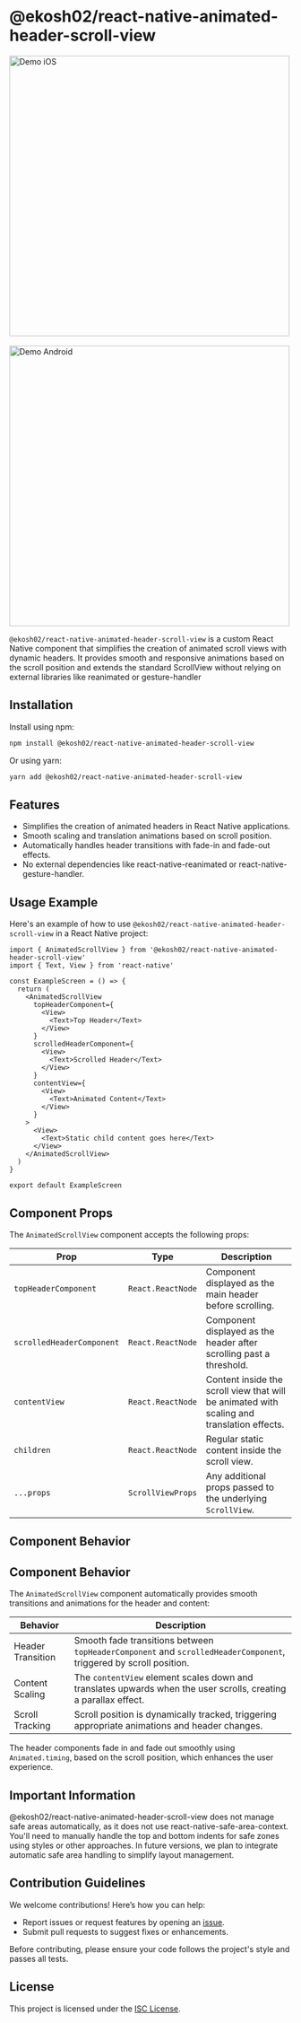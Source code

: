 # @ekosh02/react-native-animated-header-scroll-view

<p>
  <img src="./assets/demo-ios.gif" height="500" alt="Demo iOS" />
  &nbsp;&nbsp;&nbsp;
  <img src="./assets/demo-android.gif" height="500" alt="Demo Android" />
</p>

`@ekosh02/react-native-animated-header-scroll-view` is a custom React Native component that simplifies the creation of animated scroll views with dynamic headers. It provides smooth and responsive animations based on the scroll position and extends the standard ScrollView without relying on external libraries like reanimated or gesture-handler

## Installation

Install using npm:

```bash
npm install @ekosh02/react-native-animated-header-scroll-view
```

Or using yarn:

```bash
yarn add @ekosh02/react-native-animated-header-scroll-view
```

## Features

- Simplifies the creation of animated headers in React Native applications.
- Smooth scaling and translation animations based on scroll position.
- Automatically handles header transitions with fade-in and fade-out effects.
- No external dependencies like react-native-reanimated or react-native-gesture-handler.

## Usage Example

Here's an example of how to use `@ekosh02/react-native-animated-header-scroll-view` in a React Native project:

```tsx
import { AnimatedScrollView } from '@ekosh02/react-native-animated-header-scroll-view'
import { Text, View } from 'react-native'

const ExampleScreen = () => {
  return (
    <AnimatedScrollView
      topHeaderComponent={
        <View>
          <Text>Top Header</Text>
        </View>
      }
      scrolledHeaderComponent={
        <View>
          <Text>Scrolled Header</Text>
        </View>
      }
      contentView={
        <View>
          <Text>Animated Content</Text>
        </View>
      }
    >
      <View>
        <Text>Static child content goes here</Text>
      </View>
    </AnimatedScrollView>
  )
}

export default ExampleScreen
```

## Component Props

The `AnimatedScrollView` component accepts the following props:

| Prop                      | Type              | Description                                                                                |
| ------------------------- | ----------------- | ------------------------------------------------------------------------------------------ |
| `topHeaderComponent`      | `React.ReactNode` | Component displayed as the main header before scrolling.                                   |
| `scrolledHeaderComponent` | `React.ReactNode` | Component displayed as the header after scrolling past a threshold.                        |
| `contentView`             | `React.ReactNode` | Content inside the scroll view that will be animated with scaling and translation effects. |
| `children`                | `React.ReactNode` | Regular static content inside the scroll view.                                             |
| `...props`                | `ScrollViewProps` | Any additional props passed to the underlying `ScrollView`.                                |

## Component Behavior

## Component Behavior

The `AnimatedScrollView` component automatically provides smooth transitions and animations for the header and content:

| Behavior          | Description                                                                                                       |
| ----------------- | ----------------------------------------------------------------------------------------------------------------- |
| Header Transition | Smooth fade transitions between `topHeaderComponent` and `scrolledHeaderComponent`, triggered by scroll position. |
| Content Scaling   | The `contentView` element scales down and translates upwards when the user scrolls, creating a parallax effect.   |
| Scroll Tracking   | Scroll position is dynamically tracked, triggering appropriate animations and header changes.                     |

The header components fade in and fade out smoothly using `Animated.timing`, based on the scroll position, which enhances the user experience.

## Important Information

@ekosh02/react-native-animated-header-scroll-view does not manage safe areas automatically, as it does not use react-native-safe-area-context. You'll need to manually handle the top and bottom indents for safe zones using styles or other approaches. In future versions, we plan to integrate automatic safe area handling to simplify layout management.

## Contribution Guidelines

We welcome contributions! Here’s how you can help:

- Report issues or request features by opening an [issue](https://github.com/ekosh02/react-native-animated-header-scroll-view/issues).
- Submit pull requests to suggest fixes or enhancements.

Before contributing, please ensure your code follows the project's style and passes all tests.

## License

This project is licensed under the [ISC License](https://github.com/ekosh02/react-native-animated-header-scroll-view/blob/main/LICENSE).
